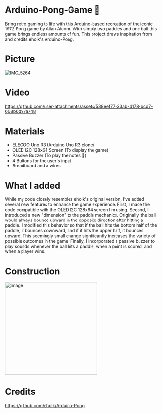 # Arduino-Pong-Game 🏓

Bring retro gaming to life with this Arduino-based recreation of the iconic 1972 Pong game by Allan Alcorn. With simply two paddles and one ball this game brings endless amounts of fun. This project draws inspiration from and credits eholk's Arduino-Pong. 

# Picture

![IMG_5264](https://github.com/user-attachments/assets/c0a7cc1e-ae65-4cf6-926b-60b4e4182943)

# Video

https://github.com/user-attachments/assets/538eef77-33ab-4178-bcd7-608b6d97a748

# Materials

* ELEGOO Uno R3 (Arduino Uno R3 clone)
* OLED I2C 128x64 Screen (To display the game)
* Passive Buzzer (To play the notes 🎵)
* 4 Buttons for the user's input
* Breadboard and a wires

# What I added

While my code closely resembles eholk's original version, I’ve added several new features to enhance the game experience. First, I made the code compatible with the OLED I2C 128x64 screen I’m using. Second, I introduced a new "dimension" to the paddle mechanics. Originally, the ball would always bounce upward in the opposite direction after hitting a paddle. I modified this behavior so that if the ball hits the bottom half of the paddle, it bounces downward, and if it hits the upper half, it bounces upward. This seemingly small change significantly increases the variety of possible outcomes in the game. Finally, I incorporated a passive buzzer to play sounds whenever the ball hits a paddle, when a point is scored, and when a player wins.

# Construction

<img width="301" alt="image" src="https://github.com/user-attachments/assets/86c1afd4-3b5d-48e7-86b4-b089932233a0" />


# Credits
https://github.com/eholk/Arduino-Pong

